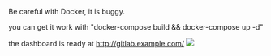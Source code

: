 Be careful with Docker, it is buggy.

you can get it work with "docker-compose build && docker-compose up -d"

the dashboard is ready at http://gitlab.example.com/ 
![](https://github.com/rubinliudongpo/my-gitlab-docker/blob/master/images/gitlab-dashboard.png)
